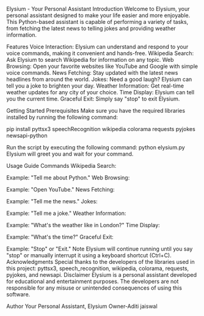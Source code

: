 Elysium - Your Personal Assistant
Introduction
Welcome to Elysium, your personal assistant designed to make your life easier and more enjoyable. This Python-based assistant is capable of performing a variety of tasks, from fetching the latest news to telling jokes and providing weather information.

Features
Voice Interaction: Elysium can understand and respond to your voice commands, making it convenient and hands-free.
Wikipedia Search: Ask Elysium to search Wikipedia for information on any topic.
Web Browsing: Open your favorite websites like YouTube and Google with simple voice commands.
News Fetching: Stay updated with the latest news headlines from around the world.
Jokes: Need a good laugh? Elysium can tell you a joke to brighten your day.
Weather Information: Get real-time weather updates for any city of your choice.
Time Display: Elysium can tell you the current time.
Graceful Exit: Simply say "stop" to exit Elysium.

Getting Started
Prerequisites
Make sure you have the required libraries installed by running the following command:

pip install pyttsx3 speechRecognition wikipedia colorama requests pyjokes newsapi-python

Run the script by executing the following command:
python elysium.py
Elysium will greet you and wait for your command.



Usage Guide
Commands
Wikipedia Search:

Example: "Tell me about Python."
Web Browsing:

Example: "Open YouTube."
News Fetching:

Example: "Tell me the news."
Jokes:

Example: "Tell me a joke."
Weather Information:

Example: "What's the weather like in London?"
Time Display:

Example: "What's the time?"
Graceful Exit:

Example: "Stop" or "Exit."
Note
Elysium will continue running until you say "stop" or manually interrupt it using a keyboard shortcut (Ctrl+C).
Acknowledgments
Special thanks to the developers of the libraries used in this project: pyttsx3, speech_recognition, wikipedia, colorama, requests, pyjokes, and newsapi.
Disclaimer
Elysium is a personal assistant developed for educational and entertainment purposes. The developers are not responsible for any misuse or unintended consequences of using this software.

Author
Your Personal Assistant, Elysium
Owner-Aditi jaiswal
